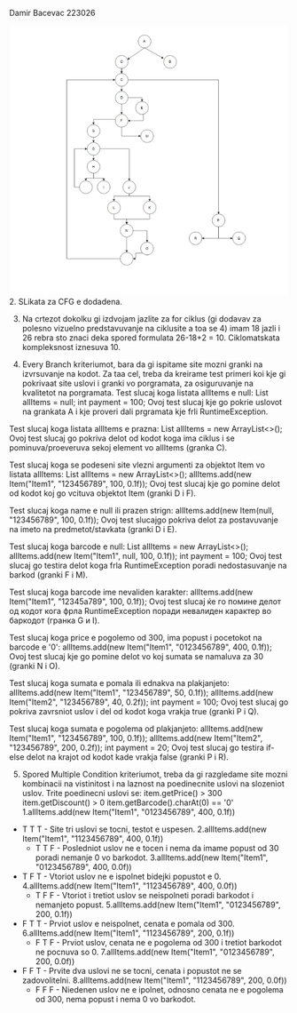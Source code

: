 Damir Bacevac 223026

![alt text](image.png)
2. SLikata za CFG e dodadena.

3. Na crtezot dokolku gi izdvojam jazlite za for ciklus (gi dodavav za polesno vizuelno predstavuvanje na ciklusite a toa se 4) imam 18 jazli i 26 rebra sto znaci deka spored formulata 26-18+2 = 10. Ciklomatskata kompleksnost iznesuva 10.

4. Every Branch kriteriumot, bara da gi ispitame site mozni granki na izvrsuvanje na kodot. Za taa cel, treba da kreirame test primeri koi kje gi pokrivaat site uslovi i granki vo porgramata, za osiguruvanje na kvalitetot na porgramata.
Test slucaj koga listata allItems e null:
List<Item> allItems = null;
int payment = 100;
Ovoj test slucaj kje go pokrie uslovot na grankata A i kje proveri dali prgramata kje frli RuntimeException.

Test slucaj koga listata allItems e prazna:
List<Item> allItems = new ArrayList<>();
Ovoj test slucaj go pokriva delot od kodot koga ima ciklus i se pominuva/proeveruva sekoj element vo allItems (granka C).

Test slucaj koga se podeseni site vlezni argumenti za objektot Item vo listata allItems:
List<Item> allItems = new ArrayList<>();
allItems.add(new Item("Item1", "123456789", 100, 0.1f));
Ovoj test slucaj kje go pomine delot od kodot koj go vcituva objektot Item (granki D i F).

Test slucaj koga name e null ili prazen strign:
allItems.add(new Item(null, "123456789", 100, 0.1f));
Ovoj test slucajgo pokriva delot za postavuvanje na imeto na predmetot/stavkata (granki D i E).

Test slucaj koga barcode e null:
List<Item> allItems = new ArrayList<>();
allItems.add(new Item("Item1", null, 100, 0.1f));
int payment = 100;
Ovoj test slucaj go testira delot koga frla RuntimeException poradi nedostasuvanje na barkod (granki F i M).

Test slucaj koga barcode ime nevaliden karakter:
allItems.add(new Item("Item1", "12345a789", 100, 0.1f));
Ovoj test slucaj ќе го помине делот од кодот кога фрла RuntimeException поради невалиден карактер во баркодот (гранка G и I).

Test slucaj koga price e pogolemo od 300, ima popust i pocetokot na barcode e '0':
allItems.add(new Item("Item1", "0123456789", 400, 0.1f));
Ovoj test slucaj kje go pomine delot vo koj sumata se namaluva za 30 (granki N i O).

Test slucaj koga sumata e pomala ili ednakva na plakjanjeto:
allItems.add(new Item("Item1", "123456789", 50, 0.1f));
allItems.add(new Item("Item2", "123456789", 40, 0.2f));
int payment = 100;
Ovoj test slucaj go pokriva zavrsniot uslov i del od kodot koga vrakja true (granki P i Q).

Test slucaj koga sumata e pogolema od plakjanjeto:
allItems.add(new Item("Item1", "123456789", 100, 0.1f));
allItems.add(new Item("Item2", "123456789", 200, 0.2f));
int payment = 20;
Ovoj test slucaj go testira if-else delot na krajot od kodot kade vrakja false (granki P i R).


5. Spored Multiple Condition kriteriumot, treba da gi razgledame site mozni kombinacii na vistinitost i na laznost na poedinecnite uslovi na slozeniot uslov.
Trite poedinecni uslovi se:
item.getPrice() > 300
item.getDiscount() > 0
item.getBarcode().charAt(0) == '0'
1.allItems.add(new Item("Item1", "0123456789", 400, 0.1f))
- T T T - Site tri uslovi se tocni, testot e uspesen.
2.allItems.add(new Item("Item1", "1123456789", 400, 0.1f))
  - T T F - Posledniot uslov ne e tocen i nema da imame popust od 30 poradi nemanje 0 vo barkodot.
3.allItems.add(new Item("Item1", "0123456789", 400, 0.0f))
- T F T - Vtoriot uslov ne e ispolnet bidejki popustot e 0.
4.allItems.add(new Item("Item1", "1123456789", 400, 0.0f))
  - T F F - Vtoriot i tretiot uslov se neispolneti poradi barkodot i nemanjeto popust.
5.allItems.add(new Item("Item1", "0123456789", 200, 0.1f))
- F T T - Prviot uslov e neispolnet, cenata e pomala od 300.
6.allItems.add(new Item("Item1", "1123456789", 200, 0.1f))
  - F T F - Prviot uslov, cenata ne e pogolema od 300 i tretiot barkodot ne pocnuva so 0.
7.allItems.add(new Item("Item1", "0123456789", 200, 0.0f))
- F F T - Prvite dva uslovi ne se tocni, cenata i popustot ne se zadovolitelni.
8.allItems.add(new Item("Item1", "1123456789", 200, 0.0f))
  - F F F - Niedenen uslov ne e ipolnet, odnosno cenata ne e pogolema od 300, nema popust i nema 0 vo barkodot.
